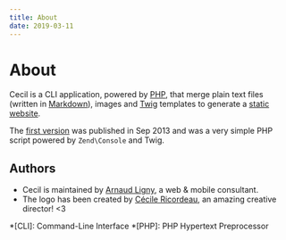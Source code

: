 ```yaml
---
title: About
date: 2019-03-11
---
```


# About

Cecil is a CLI application, powered by [PHP](http://www.php.net), that merge plain text files (written in [Markdown](https://daringfireball.net/projects/markdown/)), images and [Twig](https://twig.symfony.com/) templates to generate a [static website](https://en.wikipedia.org/wiki/Static_web_page).

The [first version](https://github.com/Cecilapp/Cecil/commit/58cd48bcc72baa7636ffdd0520d26c2847130537) was published in Sep 2013 and was a very simple PHP script powered by `Zend\Console` and Twig.

## Authors

- Cecil is maintained by [Arnaud Ligny](https://arnaudligny.fr), a web & mobile consultant.
- The logo has been created by [Cécile Ricordeau](http://www.cecillie.fr), an amazing creative director! <3

*[CLI]: Command-Line Interface
*[PHP]: PHP Hypertext Preprocessor
